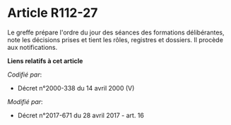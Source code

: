 # Article R112-27

Le greffe prépare l'ordre du jour des séances des formations délibérantes, note les décisions prises et tient les rôles,
registres et dossiers. Il procède aux notifications.

**Liens relatifs à cet article**

_Codifié par_:

  - Décret n°2000-338 du 14 avril 2000 (V)

_Modifié par_:

  - Décret n°2017-671 du 28 avril 2017 - art. 16
